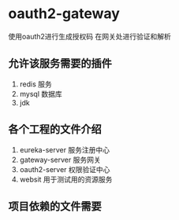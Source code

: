 # oauth2-gateway

使用oauth2进行生成授权码  在网关处进行验证和解析

## 允许该服务需要的插件

1. redis 服务
2. mysql 数据库
3. jdk

## 各个工程的文件介绍

1. eureka-server 服务注册中心
2. gateway-server 服务网关
3. oauth2-server 权限验证中心
4. websit 用于测试用的资源服务

## 项目依赖的文件需要

```主工程的依赖文件

```
